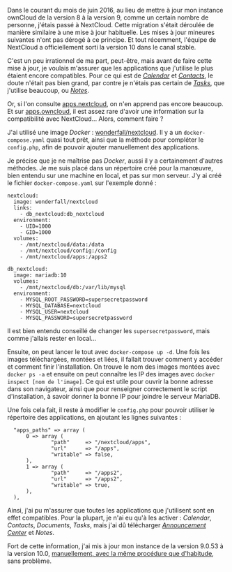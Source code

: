 Dans le courant du mois de juin 2016, au lieu de mettre à jour mon instance ownCloud de la version 8 à la version 9, comme un certain nombre de personne, j'étais passé à NextCloud. Cette migration s'était déroulée de manière similaire à une mise à jour habituelle. Les mises à jour mineures suivantes n'ont pas dérogé à ce principe. Et tout récemment, l'équipe de NextCloud a officiellement sorti la version 10 dans le canal stable.

C'est un peu irrationnel de ma part, peut-être, mais avant de faire cette mise à jour, je voulais m'assurer que les applications que j'utilise le plus étaient encore compatibles. Pour ce qui est de [*Calendar*](https://apps.nextcloud.com/app/calendar) et [*Contacts*](https://apps.owncloud.com/content/show.php/Calendar?content=168707), le doute n'était pas bien grand, par contre je n'étais pas certain de [*Tasks*](https://apps.owncloud.com/content/show.php/Tasks?content=164356), que j'utilise beaucoup, ou [*Notes*](https://github.com/owncloud/notes).

Or, si l'on consulte [apps.nextcloud](https://apps.nextcloud.com), on n'en apprend pas encore beaucoup. Et sur [apps.owncloud](https://apps.owncloud.com/), il est assez rare d'avoir une information sur la compatibilité avec NextCloud... Alors, comment faire ?

J'ai utilisé une image *Docker* : [wonderfall/nextcloud](https://hub.docker.com/r/wonderfall/nextcloud/). Il y a un `docker-compose.yaml` quasi tout prêt, ainsi que la méthode pour compléter le `config.php`, afin de pouvoir ajouter manuellement des applications.

Je précise que je ne maîtrise pas *Docker*, aussi il y a certainement d'autres méthodes. Je me suis placé dans un répertoire créé pour la man&oelig;uvre, bien entendu sur une machine en local, et pas sur mon serveur. J'y ai créé le fichier `docker-compose.yaml` sur l'exemple donné :

```
nextcloud:
  image: wonderfall/nextcloud
  links:
    - db_nextcloud:db_nextcloud
  environment:
    - UID=1000
    - GID=1000
  volumes:
    - /mnt/nextcloud/data:/data
    - /mnt/nextcloud/config:/config
    - /mnt/nextcloud/apps:/apps2

db_nextcloud:
  image: mariadb:10
  volumes:
    - /mnt/nextcloud/db:/var/lib/mysql
  environment:
    - MYSQL_ROOT_PASSWORD=supersecretpassword
    - MYSQL_DATABASE=nextcloud
    - MYSQL_USER=nextcloud
    - MYSQL_PASSWORD=supersecretpassword
```

Il est bien entendu conseillé de changer les `supersecretpassword`, mais comme j'allais rester en local...

Ensuite, on peut lancer le tout avec `docker-compose up -d`. Une fois les images téléchargées, montées et liées, il fallait trouver comment y accéder et comment finir l'installation. On trouve le nom des images montées avec `docker ps -a` et ensuite on peut connaître les IP des images avec `docker inspect [nom de l'image]`. Ce qui est utile pour ouvrir la bonne adresse dans son navigateur, ainsi que pour renseigner correctement le script d'installation, à savoir donner la bonne IP pour joindre le serveur MariaDB.

Une fois cela fait, il reste à modifier le `config.php` pour pouvoir utiliser le répertoire des applications, en ajoutant les lignes suivantes :

```
  "apps_paths" => array (
      0 => array (
              "path"     => "/nextcloud/apps",
              "url"      => "/apps",
              "writable" => false,
      ),
      1 => array (
              "path"     => "/apps2",
              "url"      => "/apps2",
              "writable" => true,
      ),
  ),
```

Ainsi, j'ai pu m'assurer que toutes les applications que j'utilisent sont en effet compatibles. Pour la plupart, je n'ai eu qu'à les activer : *Calendar*, *Contacts*, *Documents*, *Tasks*, mais j'ai dû télécharger [*Announcement Center*](https://github.com/nextcloud/announcementcenter) et *Notes*.

Fort de cette information, j'ai mis à jour mon instance de la version 9.0.53 à la version 10.0, [manuellement, avec la même procédure que d'habitude](https://docs.nextcloud.com/server/10/admin_manual/maintenance/manual_upgrade.html), sans problème.
